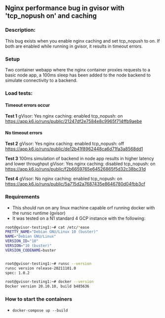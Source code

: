 ## Nginx performance bug in gvisor with 'tcp_nopush on' and caching

### Description:
This bug exists when you enable nginx caching and set tcp_nopush to on. If both are enabled while running in gvisor, it results in timeout errors.


### Setup
Two container webapp where the nginx container proxies requests to a basic node app, a 100ms sleep has been added to the node backend to simulate connectivity to a backend.

### Load tests:

#### Timeout errors occur
**Test 1**
gVisor: Yes 
nginx caching: enabled 
tcp_nopush: on
https://app.k6.io/runs/public/21247df2e7584e8c9965f714ffb9aebe

#### No timeout errors
**Test 2**
gVisor: Yes
nginx caching: enabled
tcp_nopush: off
https://app.k6.io/runs/public/de12b41f8962448ca6d71fa3a8568dd1

**Test 3**
100ms simulation of backend in node app results in higher latency and lower throughput
gVisor: Yes
nginx caching: disabled
tcp_nopush: on
https://app.k6.io/runs/public/f2b6659765e64526865f5d32c38bc31d

**Test 4**
gVisor: No
nginx caching: enabled
tcp_nopush: on
https://app.k6.io/runs/public/5a715d2a7687435e8646780d04fbb3cf



### Requirements
- This should run on any linux machine capable orf running docker with the runsc runtime (gvisor)
- It was tested on a N1 standard 4 GCP instance with the following:

```bash
root@gvisor-testing1:~# cat /etc/*ease
PRETTY_NAME="Debian GNU/Linux 10 (buster)"
NAME="Debian GNU/Linux"
VERSION_ID="10"
VERSION="10 (buster)"
VERSION_CODENAME=buster


root@gvisor-testing1:~# runsc --version
runsc version release-20211101.0
spec: 1.0.2

root@gvisor-testing1:~# docker --version
Docker version 20.10.10, build b485636
```


### How to start the containers
- `docker-compose up --build`
